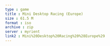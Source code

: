 ```yaml
---
type : game
title : Mini Desktop Racing (Europe)
size : 61.5 M
format : iso
archive : zip
server : myrient
link2 : Mini%20Desktop%20Racing%20%28Europe%29
---
```

